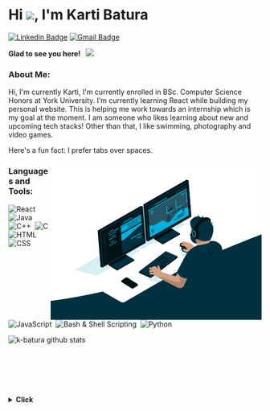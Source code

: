 # Hi <img src="https://media.giphy.com/media/hvRJCLFzcasrR4ia7z/giphy.gif" width="25px">, I'm Karti Batura

[![Linkedin Badge](https://img.shields.io/badge/LinkedIn-0077B5?style=for-the-badge&logo=linkedin&logoColor=white)](https://www.linkedin.com/in/karti-batura/)
[![Gmail Badge](https://img.shields.io/badge/Gmail-D14836?style=for-the-badge&logo=gmail&logoColor=white)](mailto:kartikeyabatura.kb@gmail.com?subject=[GitHub])



**Glad to see you here! &nbsp; ![](https://visitor-badge.glitch.me/badge?page_id=k-batura)**

### About Me:

Hi, I'm currently Karti, I'm currently enrolled in BSc. Computer Science Honors at York University. I’m currently learning React while building my personal website. This is helping me work towards an internship which is my goal at the moment. I am someone who likes learning about new and upcoming tech stacks! Other than that, I like swimming, photography and video games.

Here's a fun fact: I prefer tabs over spaces.

<img align="right" alt="GIF" src="./images/code.gif" width="420" />


### Languages and Tools:

![React](https://img.shields.io/badge/React-20232A?style=for-the-badge&logo=react&logoColor=61DAFB)&nbsp;
![Java](https://img.shields.io/badge/Java-ED8B00?style=for-the-badge&logo=java&logoColor=white)&nbsp;
![C++](https://img.shields.io/badge/C%2B%2B-00599C?style=for-the-badge&logo=c%2B%2B&logoColor=white)&nbsp;
![C](https://img.shields.io/badge/C-00599C?style=for-the-badge&logo=c&logoColor=white)&nbsp;
![HTML](https://img.shields.io/badge/HTML-239120?style=for-the-badge&logo=html5&logoColor=white)&nbsp;
![CSS](https://img.shields.io/badge/CSS-239120?&style=for-the-badge&logo=css3&logoColor=white)&nbsp;
![JavaScript](https://img.shields.io/badge/JavaScript-323330?style=for-the-badge&logo=javascript&logoColor=F7DF1E)&nbsp;
![Bash & Shell Scripting](https://img.shields.io/badge/Shell_Script-121011?style=for-the-badge&logo=gnu-bash&logoColor=white)&nbsp;
![Python](https://img.shields.io/badge/Python-3776AB?style=for-the-badge&logo=python&logoColor=white)

<img align="left" src="https://github-readme-stats.vercel.app/api/top-langs/?username=k-batura&layout=compact" alt="k-batura github stats"/>


<br />
<br />
<br />
<br />
<br />
<br />
<br />

<details>
  <summary><b>Click</b></summary>
    
  <img align="left" src="./images/cat-meme.gif"/>
</details>